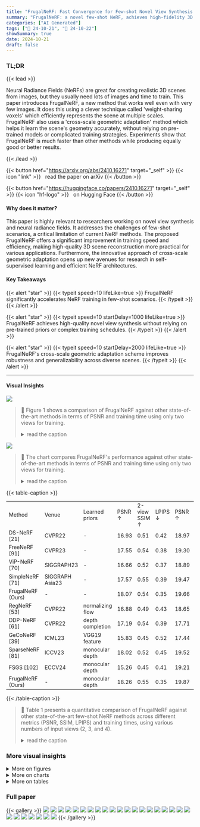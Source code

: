 ```yaml
---
title: "FrugalNeRF: Fast Convergence for Few-shot Novel View Synthesis without Learned Priors"
summary: "FrugalNeRF: a novel few-shot NeRF, achieves high-fidelity 3D scene reconstruction with significantly faster convergence, eliminating the need for external data or complex scheduling."
categories: ["AI Generated"]
tags: ["🔖 24-10-21", "🤗 24-10-22"]
showSummary: true
date: 2024-10-21
draft: false
---
```


### TL;DR


{{< lead >}}

Neural Radiance Fields (NeRFs) are great for creating realistic 3D scenes from images, but they usually need lots of images and time to train. This paper introduces FrugalNeRF, a new method that works well even with very few images.  It does this using a clever technique called 'weight-sharing voxels' which efficiently represents the scene at multiple scales.  FrugalNeRF also uses a 'cross-scale geometric adaptation' method which helps it learn the scene's geometry accurately, without relying on pre-trained models or complicated training strategies. Experiments show that FrugalNeRF is much faster than other methods while producing equally good or better results.

{{< /lead >}}


{{< button href="https://arxiv.org/abs/2410.16271" target="_self" >}}
{{< icon "link" >}} &nbsp; read the paper on arXiv
{{< /button >}}

{{< button href="https://huggingface.co/papers/2410.16271" target="_self" >}}
{{< icon "hf-logo" >}} &nbsp; on Hugging Face
{{< /button >}}

#### Why does it matter?
This paper is highly relevant to researchers working on novel view synthesis and neural radiance fields.  It addresses the challenges of few-shot scenarios, a critical limitation of current NeRF methods. The proposed FrugalNeRF offers a significant improvement in training speed and efficiency, making high-quality 3D scene reconstruction more practical for various applications.  Furthermore, the innovative approach of cross-scale geometric adaptation opens up new avenues for research in self-supervised learning and efficient NeRF architectures.
#### Key Takeaways

{{< alert "star" >}}
{{< typeit speed=10 lifeLike=true >}} FrugalNeRF significantly accelerates NeRF training in few-shot scenarios. {{< /typeit >}}
{{< /alert >}}

{{< alert "star" >}}
{{< typeit speed=10 startDelay=1000 lifeLike=true >}} FrugalNeRF achieves high-quality novel view synthesis without relying on pre-trained priors or complex training schedules. {{< /typeit >}}
{{< /alert >}}

{{< alert "star" >}}
{{< typeit speed=10 startDelay=2000 lifeLike=true >}} FrugalNeRF's cross-scale geometric adaptation scheme improves robustness and generalizability across diverse scenes. {{< /typeit >}}
{{< /alert >}}

------
#### Visual Insights



![](figures/figures_1_0.png)

> 🔼 Figure 1 shows a comparison of FrugalNeRF against other state-of-the-art methods in terms of PSNR and training time using only two views for training.
> <details>
> <summary>read the caption</summary>
> Figure 1. Comparisons between FrugalNeRF and state-of-the-art methods with only two views for training. SimpleNeRF [71] suffers from long training times, SparseNeRF [81] produces blurry results, and FSGS [102] quality drops with few input views. Our FrugalNeRF achieves rapid, robust voxel training without learned priors, demonstrating superior efficiency and realistic synthesis. It can also integrate pre-trained priors for enhanced quality. Green: methods without learned priors. Orange: with learned priors
> </details>





![](charts/charts_1_0.png)

> 🔼 The chart compares FrugalNeRF's performance against other state-of-the-art methods in terms of PSNR and training time using only two views for training.
> <details>
> <summary>read the caption</summary>
> Figure 1. Comparisons between FrugalNeRF and state-of-the-art methods with only two views for training. SimpleNeRF [71] suffers from long training times, SparseNeRF [81] produces blurry results, and FSGS [102] quality drops with few input views. Our FrugalNeRF achieves rapid, robust voxel training without learned priors, demonstrating superior efficiency and realistic synthesis. It can also integrate pre-trained priors for enhanced quality. Green: methods without learned priors. Orange: with learned priors
> </details>





{{< table-caption >}}
<table id='1' style='font-size:14px'><tr><td>Method</td><td>Venue</td><td>Learned priors</td><td>PSNR ↑</td><td>2-view SSIM ↑</td><td>LPIPS ↓</td><td>PSNR ↑</td><td>3-view SSIM ↑</td><td>LPIPS ↓</td><td>PSNR ↑</td><td>4-view SSIM ↑</td><td>LPIPS ↓</td><td>Training time ↓</td></tr><tr><td>DS-NeRF [21]</td><td>CVPR22</td><td>-</td><td>16.93</td><td>0.51</td><td>0.42</td><td>18.97</td><td>0.58</td><td>0.36</td><td>20.07</td><td>0.61</td><td>0.34</td><td>3.5 hrs</td></tr><tr><td>FreeNeRF [91]</td><td>CVPR23</td><td>-</td><td>17.55</td><td>0.54</td><td>0.38</td><td>19.30</td><td>0.60</td><td>0.34</td><td>20.45</td><td>0.63</td><td>0.33</td><td>1.5 hrs</td></tr><tr><td>ViP-NeRF [70]</td><td>SIGGRAPH23</td><td>-</td><td>16.66</td><td>0.52</td><td>0.37</td><td>18.89</td><td>0.59</td><td>0.34</td><td>19.34</td><td>0.62</td><td>0.32</td><td>13.5 hrs</td></tr><tr><td>SimpleNeRF [71]</td><td>SIGGRAPH Asia23</td><td>-</td><td>17.57</td><td>0.55</td><td>0.39</td><td>19.47</td><td>0.62</td><td>0.33</td><td>20.44</td><td>0.65</td><td>0.31</td><td>9.5 hrs</td></tr><tr><td>FrugalNeRF (Ours)</td><td>-</td><td>-</td><td>18.07</td><td>0.54</td><td>0.35</td><td>19.66</td><td>0.61</td><td>0.30</td><td>20.70</td><td>0.65</td><td>0.28</td><td>10 mins</td></tr><tr><td>RegNeRF [53]</td><td>CVPR22</td><td>normalizing flow</td><td>16.88</td><td>0.49</td><td>0.43</td><td>18.65</td><td>0.57</td><td>0.36</td><td>19.89</td><td>0.62</td><td>0.32</td><td>2.35 hrs</td></tr><tr><td>DDP-NeRF [61]</td><td>CVPR22</td><td>depth completion</td><td>17.19</td><td>0.54</td><td>0.39</td><td>17.71</td><td>0.56</td><td>0.39</td><td>19.19</td><td>0.61</td><td>0.35</td><td>3.5 hrs</td></tr><tr><td>GeCoNeRF [39]</td><td>ICML23</td><td>VGG19 feature</td><td>15.83</td><td>0.45</td><td>0.52</td><td>17.44</td><td>0.50</td><td>0.47</td><td>19.14</td><td>0.56</td><td>0.42</td><td>4 hrs</td></tr><tr><td>SparseNeRF [81]</td><td>ICCV23</td><td>monocular depth</td><td>18.02</td><td>0.52</td><td>0.45</td><td>19.52</td><td>0.59</td><td>0.37</td><td>20.89</td><td>0.65</td><td>0.34</td><td>1 hrs</td></tr><tr><td>FSGS [102]</td><td>ECCV24</td><td>monocular depth</td><td>15.26</td><td>0.45</td><td>0.41</td><td>19.21</td><td>0.61</td><td>0.30</td><td>20.07</td><td>0.66</td><td>0.22</td><td>25 mins</td></tr><tr><td>FrugalNeRF (Ours)</td><td>-</td><td>monocular depth</td><td>18.26</td><td>0.55</td><td>0.35</td><td>19.87</td><td>0.61</td><td>0.30</td><td>20.89</td><td>0.66</td><td>0.26</td><td>11 mins</td></tr></table>{{< /table-caption >}}

> 🔼 Table 1 presents a quantitative comparison of FrugalNeRF against other state-of-the-art few-shot NeRF methods across different metrics (PSNR, SSIM, LPIPS) and training times, using various numbers of input views (2, 3, and 4).
> <details>
> <summary>read the caption</summary>
> Table 1. Quantitative results on the LLFF [49] dataset. FrugalNeRF performs competitively with baseline methods in extreme few-shot settings, offering shorter training time without relying on externally learned priors. Integrating monocular depth regularization further improves quality while maintaining fast convergence. Results differ from SimpleNeRF's paper but match its supplementary document, as we evaluate full images without visibility masks.
> </details>



### More visual insights

<details>
<summary>More on figures
</summary>


![](figures/figures_2_0.png)

> 🔼 Figure 2 compares different few-shot NeRF approaches, highlighting FrugalNeRF's efficient use of weight-sharing voxels and cross-scale geometric adaptation for faster convergence and improved generalization.
> <details>
> <summary>read the caption</summary>
> Figure 2. Comparisons between few-shot NeRF approaches. (a) Frequency regularization gradually increases the visibility of high-frequency signals of positional encoding, but the training speed is slow. (b) Replacing the MLPs with voxels and incorporating them with gradual voxel upsampling achieves similar frequency regularization but cannot generalize well. (c) Some approaches employ pre-trained models to supervise the rendered color or depth patches. (d) Our FrugalNeRF, leveraging weight-sharing voxels across scales for various frequencies representation, enhanced by a cross-scale geometric adaptation for efficient supervision.
> </details>



![](figures/figures_4_0.png)

> 🔼 Figure 3 illustrates the FrugalNeRF architecture, showcasing its multi-scale voxel representation, ray sampling strategy, training loss functions, and cross-scale geometric adaptation mechanism.
> <details>
> <summary>read the caption</summary>
> Figure 3. Overview of FrugalNeRF architecture. (a) Our FrugalNeRF represents a scene with a pair of density and appearance voxels (VD, VA). For a better graphical illustration, we show only one voxel in the figure. (b) We sample rays from not only training input views rtrain but also randomly sampled novel views rnovel. (c) We then create L + 1 multi-scale voxels by hierarchical subsampling, where lower-resolution voxels ensure global geometry consistency and reduce overfitting but suffer from representing detailed structures, while higher-resolution voxels capture fine details but may get stuck in the local minimum or generate floaters. (d) For the rays from training views rtrain, we enforce an MSE reconstruction loss between the volume rendered RGB color Ĉ and input RGB C at each scale. (e) We introduce a cross-scale geometric adaptation loss for novel view rays rnovel, warping volume-rendered RGB to the nearest training view using predicted depth, calculating projection errors e' at each scale, and using the depth with the minimum reprojection error as pseudo-GT for depth supervision. This adaptation involves rays from both training and novel views, though the figure only depicts novel view rays for clarity.
> </details>



![](figures/figures_7_0.png)

> 🔼 Figure 1 shows comparisons of FrugalNeRF against other state-of-the-art methods in terms of PSNR and training time when trained using only two views.
> <details>
> <summary>read the caption</summary>
> Figure 1. Comparisons between FrugalNeRF and state-of-the-art methods with only two views for training. SimpleNeRF [71] suffers from long training times, SparseNeRF [81] produces blurry results, and FSGS [102] quality drops with few input views. Our FrugalNeRF achieves rapid, robust voxel training without learned priors, demonstrating superior efficiency and realistic synthesis. It can also integrate pre-trained priors for enhanced quality. Green: methods without learned priors. Orange: with learned priors
> </details>



![](figures/figures_8_0.png)

> 🔼 Figure 4 shows a qualitative comparison of FrugalNeRF against other state-of-the-art methods on the LLFF dataset, highlighting its superior synthesis quality and coherent geometric depth.
> <details>
> <summary>read the caption</summary>
> Figure 4. Qualitative comparisons on the LLFF [49] dataset with two input views. FrugalNeRF achieves better synthesis quality and coherent geometric depth. We also include the GT and overlapped input images for reference.
> </details>



![](figures/figures_9_0.png)

> 🔼 The figure visualizes how different scene types activate different frequency bands in the multi-scale voxel representation of FrugalNeRF, demonstrating its adaptability.
> <details>
> <summary>read the caption</summary>
> Figure 8. Scene dependency analysis of the multi-scale voxels. Cross-scale geometric adaptation can adapt to diverse scenes.
> </details>



![](figures/figures_25_0.png)

> 🔼 Figure 1 shows the comparison of FrugalNeRF with other state-of-the-art methods in terms of PSNR and training time using only two views for training.
> <details>
> <summary>read the caption</summary>
> Figure 1. Comparisons between FrugalNeRF and state-of-the-art methods with only two views for training. SimpleNeRF [71] suffers from long training times, SparseNeRF [81] produces blurry results, and FSGS [102] quality drops with few input views. Our FrugalNeRF achieves rapid, robust voxel training without learned priors, demonstrating superior efficiency and realistic synthesis. It can also integrate pre-trained priors for enhanced quality. Green: methods without learned priors. Orange: with learned priors
> </details>



![](figures/figures_26_0.png)

> 🔼 The figure compares the performance of FrugalNeRF against other state-of-the-art methods in terms of PSNR and training time using only two views for training.
> <details>
> <summary>read the caption</summary>
> Figure 1. Comparisons between FrugalNeRF and state-of-the-art methods with only two views for training. SimpleNeRF [71] suffers from long training times, SparseNeRF [81] produces blurry results, and FSGS [102] quality drops with few input views. Our FrugalNeRF achieves rapid, robust voxel training without learned priors, demonstrating superior efficiency and realistic synthesis. It can also integrate pre-trained priors for enhanced quality. Green: methods without learned priors. Orange: with learned priors
> </details>



![](figures/figures_26_1.png)

> 🔼 Figure 1 shows the comparison of FrugalNeRF with other state-of-the-art methods in terms of PSNR and training time using only two views for training.
> <details>
> <summary>read the caption</summary>
> Figure 1. Comparisons between FrugalNeRF and state-of-the-art methods with only two views for training. SimpleNeRF [71] suffers from long training times, SparseNeRF [81] produces blurry results, and FSGS [102] quality drops with few input views. Our FrugalNeRF achieves rapid, robust voxel training without learned priors, demonstrating superior efficiency and realistic synthesis. It can also integrate pre-trained priors for enhanced quality. Green: methods without learned priors. Orange: with learned priors
> </details>



![](figures/figures_27_0.png)

> 🔼 Figure 1 shows the PSNR comparison between FrugalNeRF and other state-of-the-art methods with only two views for training, highlighting FrugalNeRF's superior efficiency and quality.
> <details>
> <summary>read the caption</summary>
> Figure 1. Comparisons between FrugalNeRF and state-of-the-art methods with only two views for training. SimpleNeRF [71] suffers from long training times, SparseNeRF [81] produces blurry results, and FSGS [102] quality drops with few input views. Our FrugalNeRF achieves rapid, robust voxel training without learned priors, demonstrating superior efficiency and realistic synthesis. It can also integrate pre-trained priors for enhanced quality. Green: methods without learned priors. Orange: with learned priors
> </details>



</details>



<details>
<summary>More on charts
</summary>


![](charts/charts_9_0.png "🔼 Figure 6. Cross-scale geometric adaptation in training. (Left) In the early training phase, low-resolution voxels primarily act as pseudo-ground truth, guiding the model’s geometric learning. As training goes on, medium- and high-resolution voxels increasingly contribute to refining scene geometry. This adaptive approach enables the model to autonomously tune into appropriate frequencies at each stage, enhancing its ability to generalize across various scenes. (Right) Without geometric adaptation, all of the scales result in sub-optimal solutions. Geometric adaptation drives convergence to higher quality across all scales.")

> 🔼 The chart visualizes how the proportion of each voxel scale serving as pseudo-ground truth changes during training, demonstrating the cross-scale geometric adaptation process in FrugalNeRF.
> <details>
> <summary>read the caption</summary>
> Figure 6. Cross-scale geometric adaptation in training. (Left) In the early training phase, low-resolution voxels primarily act as pseudo-ground truth, guiding the model’s geometric learning. As training goes on, medium- and high-resolution voxels increasingly contribute to refining scene geometry. This adaptive approach enables the model to autonomously tune into appropriate frequencies at each stage, enhancing its ability to generalize across various scenes. (Right) Without geometric adaptation, all of the scales result in sub-optimal solutions. Geometric adaptation drives convergence to higher quality across all scales.
> </details>


![](charts/charts_9_1.png "🔼 Figure 1. Comparisons between FrugalNeRF and state-of-the-art methods with only two views for training. SimpleNeRF [71] suffers from long training times, SparseNeRF [81] produces blurry results, and FSGS [102] quality drops with few input views. Our FrugalNeRF achieves rapid, robust voxel training without learned priors, demonstrating superior efficiency and realistic synthesis. It can also integrate pre-trained priors for enhanced quality. Green: methods without learned priors. Orange: with learned priors")

> 🔼 The chart compares the performance of FrugalNeRF against other state-of-the-art methods in terms of PSNR and training time using only two views for training.
> <details>
> <summary>read the caption</summary>
> Figure 1. Comparisons between FrugalNeRF and state-of-the-art methods with only two views for training. SimpleNeRF [71] suffers from long training times, SparseNeRF [81] produces blurry results, and FSGS [102] quality drops with few input views. Our FrugalNeRF achieves rapid, robust voxel training without learned priors, demonstrating superior efficiency and realistic synthesis. It can also integrate pre-trained priors for enhanced quality. Green: methods without learned priors. Orange: with learned priors
> </details>


![](charts/charts_9_2.png "🔼 Figure 1. Comparisons between FrugalNeRF and state-of-the-art methods with only two views for training. SimpleNeRF [71] suffers from long training times, SparseNeRF [81] produces blurry results, and FSGS [102] quality drops with few input views. Our FrugalNeRF achieves rapid, robust voxel training without learned priors, demonstrating superior efficiency and realistic synthesis. It can also integrate pre-trained priors for enhanced quality. Green: methods without learned priors. Orange: with learned priors")

> 🔼 The chart compares the performance of FrugalNeRF against other state-of-the-art methods in terms of PSNR and training time using only two views for training.
> <details>
> <summary>read the caption</summary>
> Figure 1. Comparisons between FrugalNeRF and state-of-the-art methods with only two views for training. SimpleNeRF [71] suffers from long training times, SparseNeRF [81] produces blurry results, and FSGS [102] quality drops with few input views. Our FrugalNeRF achieves rapid, robust voxel training without learned priors, demonstrating superior efficiency and realistic synthesis. It can also integrate pre-trained priors for enhanced quality. Green: methods without learned priors. Orange: with learned priors
> </details>


![](charts/charts_9_3.png "🔼 Figure 1. Comparisons between FrugalNeRF and state-of-the-art methods with only two views for training. SimpleNeRF [71] suffers from long training times, SparseNeRF [81] produces blurry results, and FSGS [102] quality drops with few input views. Our FrugalNeRF achieves rapid, robust voxel training without learned priors, demonstrating superior efficiency and realistic synthesis. It can also integrate pre-trained priors for enhanced quality. Green: methods without learned priors. Orange: with learned priors")

> 🔼 The chart compares the PSNR performance and training time of FrugalNeRF against other state-of-the-art few-shot novel view synthesis methods using only two training views.
> <details>
> <summary>read the caption</summary>
> Figure 1. Comparisons between FrugalNeRF and state-of-the-art methods with only two views for training. SimpleNeRF [71] suffers from long training times, SparseNeRF [81] produces blurry results, and FSGS [102] quality drops with few input views. Our FrugalNeRF achieves rapid, robust voxel training without learned priors, demonstrating superior efficiency and realistic synthesis. It can also integrate pre-trained priors for enhanced quality. Green: methods without learned priors. Orange: with learned priors
> </details>


</details>



<details>
<summary>More on tables
</summary>


{{< table-caption >}}
<table id='1' style='font-size:14px'><tr><td rowspan="2">Method</td><td rowspan="2">Venue</td><td rowspan="2">Learned priors</td><td colspan="3">2-view</td><td colspan="3">3-view</td><td colspan="3">4-view</td><td rowspan="2">Training time ↓</td></tr><tr><td>PSNR ↑</td><td>SSIM ↑</td><td>LPIPS ↓</td><td>PSNR ↑</td><td>SSIM ↑</td><td>LPIPS ↓</td><td>PSNR ↑</td><td>SSIM ↑</td><td>LPIPS ↓</td></tr><tr><td>FreeNeRF [91]</td><td>CVPR23</td><td>-</td><td>18.05</td><td>0.73</td><td>0.22</td><td>22.40</td><td>0.82</td><td>0.14</td><td>24.98</td><td>0.86</td><td>0.12</td><td>1 hrs</td></tr><tr><td>ViP-NeRF [70]</td><td>SIGGRAPH23</td><td>-</td><td>14.91</td><td>0.49</td><td>0.24</td><td>16.62</td><td>0.55</td><td>0.22</td><td>17.64</td><td>0.57</td><td>0.21</td><td>2.2 hrs</td></tr><tr><td>SimpleNeRF [71]</td><td>SIGGRAPH Asia23</td><td>-</td><td>14.41</td><td>0.79</td><td>0.25</td><td>14.01</td><td>0.77</td><td>0.25</td><td>13.90</td><td>0.78</td><td>0.26</td><td>1.38 hrs</td></tr><tr><td>ZeroRF [66]</td><td>CVPR24</td><td>-</td><td>14.84</td><td>0.60</td><td>0.30</td><td>14.47</td><td>0.61</td><td>0.31</td><td>15.73</td><td>0.67</td><td>0.28</td><td>25 mins</td></tr><tr><td>FrugalNeRF (Ours)</td><td>-</td><td></td><td>19.72</td><td>0.78</td><td>0.16</td><td>22.43</td><td>0.83</td><td>0.14</td><td>24.51</td><td>0.86</td><td>0.12</td><td>6 mins</td></tr><tr><td>RegNeRF [53]</td><td>CVPR22</td><td>normalizing flow</td><td>-</td><td>-</td><td>-</td><td>-</td><td>-</td><td>-</td><td>-</td><td>-</td><td>-</td><td>OOM</td></tr><tr><td>SparseNeRF [81]</td><td>ICCV23</td><td>monocular depth</td><td>19.83</td><td>0.75</td><td>0.20</td><td>22.47</td><td>0.83</td><td>0.14</td><td>24.03</td><td>0.86</td><td>0.12</td><td>30 mins</td></tr><tr><td>FSGS [102]</td><td>ECCV24</td><td>monocular depth</td><td>16.82</td><td>0.64</td><td>0.27</td><td>18.29</td><td>0.69</td><td>0.21</td><td>20.08</td><td>0.75</td><td>0.16</td><td>20 mins</td></tr><tr><td>FrugalNeRF (Ours)</td><td>-</td><td>monocular depth</td><td>20.77</td><td>0.79</td><td>0.15</td><td>22.84</td><td>0.83</td><td>0.13</td><td>24.81</td><td>0.86</td><td>0.12</td><td>7 mins</td></tr></table>{{< /table-caption >}}
> 🔼 {{ table.description }}
> <details>
> <summary>read the caption</summary>
> {{ table.caption }}
> </details>


> Table 2 presents a quantitative comparison of FrugalNeRF against other state-of-the-art methods on the DTU dataset using various metrics such as PSNR, SSIM, and LPIPS across different numbers of input views.


{{< table-caption >}}
<table id='5' style='font-size:16px'><tr><td># of scales</td><td>PSNR ↑</td><td>SSIM ↑</td><td>LPIPS ↓</td><td>Time ↓</td></tr><tr><td>1 (L = 0)</td><td>15.22</td><td>0.46</td><td>0.43</td><td>6 mins</td></tr><tr><td>2 (L = 1)</td><td>16.58</td><td>0.53</td><td>0.37</td><td>7 mins</td></tr><tr><td>3 (L = 2)</td><td>18.07</td><td>0.54</td><td>0.35</td><td>10 mins</td></tr><tr><td>4 (L = 3)</td><td>18.08</td><td>0.54</td><td>0.36</td><td>15 mins</td></tr></table>{{< /table-caption >}}
> 🔼 {{ table.description }}
> <details>
> <summary>read the caption</summary>
> {{ table.caption }}
> </details>


> The table shows the effect of increasing the number of scales on the rendering quality and training time of the FrugalNeRF model.


{{< table-caption >}}
<table id='8' style='font-size:16px'><tr><td>Method</td><td>MFLOPs / pixel ↓</td></tr><tr><td>FreeNeRF [91]</td><td>288.57</td></tr><tr><td>ViP-NeRF [70]</td><td>149.26</td></tr><tr><td>SimpleNeRF [71]</td><td>303.82</td></tr><tr><td>SparseNeRF [81]</td><td>287.92</td></tr><tr><td>Ours</td><td>13.77</td></tr></table>{{< /table-caption >}}
> 🔼 {{ table.description }}
> <details>
> <summary>read the caption</summary>
> {{ table.caption }}
> </details>


> The table compares the computational efficiency (MFLOPs per pixel) of FrugalNeRF against several state-of-the-art methods.


{{< table-caption >}}
<table id='1' style='font-size:14px'><tr><td>Scene</td><td>Fern</td><td>Flower</td><td>Fortress</td><td>Horns</td><td>Leaves</td><td>Orchids</td><td>Room</td><td>Trex</td><td>Average</td></tr><tr><td>Method</td><td></td><td></td><td></td><td></td><td></td><td></td><td></td><td></td><td></td></tr><tr><td rowspan="3">RegNeRF [53]</td><td>0.35</td><td>0.29</td><td>0.37</td><td>0.34</td><td>0.32</td><td>0.43</td><td>0.19</td><td>0.32</td><td>0.32</td></tr><tr><td>0.63</td><td>0.64</td><td>0.55</td><td>0.64</td><td>0.44</td><td>0.34</td><td>0.87</td><td>0.66</td><td>0.62</td></tr><tr><td>20.8</td><td>19.8</td><td>22.4</td><td>20.1</td><td>15.9</td><td>14.8</td><td>23.9</td><td>18.9</td><td>19.9</td></tr><tr><td rowspan="3">DS-NeRF [21]</td><td>0.35</td><td>0.28</td><td>0.31</td><td>0.41</td><td>0.41</td><td>0.41</td><td>0.16</td><td>0.39</td><td>0.34</td></tr><tr><td>0.63</td><td>0.64</td><td>0.66</td><td>0.59</td><td>0.39</td><td>0.38</td><td>0.89</td><td>0.59</td><td>0.61</td></tr><tr><td>20.9</td><td>20.6</td><td>24.1</td><td>19.5</td><td>15.8</td><td>15.2</td><td>25.6</td><td>17.1</td><td>20.1</td></tr><tr><td rowspan="3">DDP-NeRF [61]</td><td>0.40</td><td>0.30</td><td>0.18</td><td>0.42</td><td>0.45</td><td>0.42</td><td>0.26</td><td>0.39</td><td>0.35</td></tr><tr><td>0.60</td><td>0.63</td><td>0.73</td><td>0.59</td><td>0.37</td><td>0.41</td><td>0.82</td><td>0.60</td><td>0.61</td></tr><tr><td>20.1</td><td>20.0</td><td>23.4</td><td>19.3</td><td>15.1</td><td>15.8</td><td>20.8</td><td>17.3</td><td>19.2</td></tr><tr><td rowspan="3">FreeNeRF [91]</td><td>0.37</td><td>0.30</td><td>0.35</td><td>0.37</td><td>0.35</td><td>0.42</td><td>0.19</td><td>0.31</td><td>0.33</td></tr><tr><td>0.64</td><td>0.64</td><td>0.60</td><td>0.63</td><td>0.47</td><td>0.37</td><td>0.88</td><td>0.68</td><td>0.63</td></tr><tr><td>21.1</td><td>20.5</td><td>23.2</td><td>20.4</td><td>16.6</td><td>14.9</td><td>24.8</td><td>19.6</td><td>20.5</td></tr><tr><td rowspan="3">ViP-NeRF [70]</td><td>0.39</td><td>0.27</td><td>0.25</td><td>0.38</td><td>0.36</td><td>0.40</td><td>0.23</td><td>0.32</td><td>0.32</td></tr><tr><td>0.58</td><td>0.63</td><td>0.70</td><td>0.60</td><td>0.40</td><td>0.39</td><td>0.85</td><td>0.64</td><td>0.62</td></tr><tr><td>18.2</td><td>19.5</td><td>23.3</td><td>19.0</td><td>14.8</td><td>14.8</td><td>23.2</td><td>18.6</td><td>19.3</td></tr><tr><td rowspan="3">SimpleNeRF [71]</td><td>0.33</td><td>0.27</td><td>0.28</td><td>0.38</td><td>0.35</td><td>0.36</td><td>0.19</td><td>0.32</td><td>0.31</td></tr><tr><td>0.65</td><td>0.67</td><td>0.69</td><td>0.63</td><td>0.46</td><td>0.42</td><td>0.88</td><td>0.68</td><td>0.65</td></tr><tr><td>21.1</td><td>20.8</td><td>24.3</td><td>19.7</td><td>16.3</td><td>15.7</td><td>24.3</td><td>19.3</td><td>20.4</td></tr><tr><td rowspan="3">VGOS [75]</td><td>0.40</td><td>0.35</td><td>0.40</td><td>0.43</td><td>0.34</td><td>0.41</td><td>0.28</td><td>0.35</td><td>0.37</td></tr><tr><td>0.64</td><td>0.63</td><td>0.64</td><td>0.62</td><td>0.49</td><td>0.43</td><td>0.86</td><td>0.68</td><td>0.64</td></tr><tr><td>19.6</td><td>20.3</td><td>22.7</td><td>18.6</td><td>16.6</td><td>15.8</td><td>23.6</td><td>18.7</td><td>19.7</td></tr><tr><td rowspan="3">GeCoNeRF [39]</td><td>0.45</td><td>0.36</td><td>0.44</td><td>0.47</td><td>0.44</td><td>0.51</td><td>0.27</td><td>0.40</td><td>0.42</td></tr><tr><td>0.61</td><td>0.61</td><td>0.51</td><td>0.59</td><td>0.40</td><td>0.30</td><td>0.85</td><td>0.63</td><td>0.56</td></tr><tr><td>20.5</td><td>19.9</td><td>21.2</td><td>19.6</td><td>15.5</td><td>13.9</td><td>23.5</td><td>19.0</td><td>19.1</td></tr><tr><td rowspan="3">SparseNeRF [81]</td><td>0.42</td><td>0.32</td><td>0.31</td><td>0.39</td><td>0.36</td><td>0.42</td><td>0.25</td><td>0.29</td><td>0.34</td></tr><tr><td>0.62</td><td>0.64</td><td>0.70</td><td>0.63</td><td>0.49</td><td>0.39</td><td>0.85</td><td>0.70</td><td>0.65</td></tr><tr><td>21.4</td><td>20.7</td><td>24.6</td><td>20.4</td><td>17.5</td><td>15.7</td><td>23.5</td><td>20.9</td><td>20.9</td></tr><tr><td rowspan="3">FSGS [102]</td><td>0.26</td><td>0.22</td><td>0.17</td><td>0.24</td><td>0.22</td><td>0.28</td><td>0.17</td><td>0.23</td><td>0.22</td></tr><tr><td>0.67</td><td>0.65</td><td>0.65</td><td>0.70</td><td>0.46</td><td>0.45</td><td>0.88</td><td>0.71</td><td>0.66</td></tr><tr><td>20.5</td><td>20.2</td><td>22.6</td><td>20.9</td><td>15.6</td><td>15.4</td><td>23.7</td><td>19.2</td><td>20.1</td></tr><tr><td rowspan="3">FrugalNeRF (Ours)</td><td>0.30</td><td>0.28</td><td>0.24</td><td>0.30</td><td>0.26</td><td>0.38</td><td>0.19</td><td>0.27</td><td>0.27</td></tr><tr><td>0.63</td><td>0.64</td><td>0.60</td><td>0.66</td><td>0.52</td><td>0.41</td><td>0.87</td><td>0.72</td><td>0.65</td></tr><tr><td>21.1</td><td>20.8</td><td>23.6</td><td>21.6</td><td>16.9</td><td>16.3</td><td>24.2</td><td>19.7</td><td>20.9</td></tr><tr><td rowspan="3">FrugalNeRF w/ mono. depth (Ours)</td><td>0.30</td><td>0.27</td><td>0.25</td><td>0.28</td><td>0.24</td><td>0.37</td><td>0.18</td><td>0.27</td><td>0.26</td></tr><tr><td>0.64</td><td>0.65</td><td>0.64</td><td>0.68</td><td>0.53</td><td>0.41</td><td>0.88</td><td>0.71</td><td>0.66</td></tr><tr><td>21.5</td><td>20.9</td><td>23.9</td><td>21.1</td><td>17.2</td><td>16.3</td><td>24.1</td><td>19.6</td><td>20.9</td></tr></table>{{< /table-caption >}}
> 🔼 {{ table.description }}
> <details>
> <summary>read the caption</summary>
> {{ table.caption }}
> </details>


> Table 6 presents a quantitative comparison of FrugalNeRF and other state-of-the-art methods on the LLFF dataset using two input views, evaluating performance using LPIPS, SSIM, and PSNR.


{{< table-caption >}}
<table id='3' style='font-size:14px'><tr><td rowspan="2">Method</td><td rowspan="2">Venue</td><td rowspan="2">Learned priors</td><td colspan="3">2-view</td><td colspan="3">3-view</td><td colspan="3">4-view</td><td rowspan="2">Training time ↓</td></tr><tr><td>PSNR ↑</td><td>SSIM ↑</td><td>LPIPS ↓</td><td>PSNR ↑</td><td>SSIM ↑</td><td>LPIPS ↓</td><td>PSNR ↑</td><td>SSIM ↑</td><td>LPIPS ↓</td></tr><tr><td>RegNeRF [53]</td><td>CVPR 2022</td><td>normalizing flow</td><td>16.87</td><td>0.59</td><td>0.45</td><td>17.73</td><td>0.61</td><td>0.44</td><td>18.25</td><td>0.62</td><td>0.44</td><td>2.35 hrs</td></tr><tr><td>DS-NeRF [21]</td><td>CVPR 2022</td><td>-</td><td>25.44</td><td>0.79</td><td>0.32</td><td>25.94</td><td>0.79</td><td>0.32</td><td>26.28</td><td>0.79</td><td>0.33</td><td>3.5 hrs</td></tr><tr><td>DDP-NeRF [61]</td><td>CVPR 2022</td><td>depth completion</td><td>26.15</td><td>0.85</td><td>0.15</td><td>25.92</td><td>0.85</td><td>0.16</td><td>26.48</td><td>0.86</td><td>0.16</td><td>3.5 hrs</td></tr><tr><td>FreeNeRF [91]</td><td>CVPR 2023</td><td>-</td><td>14.50</td><td>0.54</td><td>0.55</td><td>15.12</td><td>0.57</td><td>0.54</td><td>16.25</td><td>0.60</td><td>0.54</td><td>1.5 hrs</td></tr><tr><td>ViP-NeRF [70]</td><td>SIGGRAPH 2023</td><td>-</td><td>29.55</td><td>0.87</td><td>0.09</td><td>29.75</td><td>0.88</td><td>0.11</td><td>30.47</td><td>0.88</td><td>0.11</td><td>13.5 hrs</td></tr><tr><td>SimpleNeRF [71]</td><td>SIGGRAPH Asia 2023</td><td>-</td><td>30.30</td><td>0.88</td><td>0.07</td><td>31.40</td><td>0.89</td><td>0.08</td><td>31.73</td><td>0.89</td><td>0.09</td><td>9.5 hrs</td></tr><tr><td>FrugalNeRF (Ours)</td><td>-</td><td>-</td><td>30.12</td><td>0.87</td><td>0.07</td><td>31.04</td><td>0.89</td><td>0.06</td><td>31.78</td><td>0.90</td><td>0.06</td><td>20 mins</td></tr></table>{{< /table-caption >}}
> 🔼 {{ table.description }}
> <details>
> <summary>read the caption</summary>
> {{ table.caption }}
> </details>


> Table 1 presents a quantitative comparison of FrugalNeRF against several state-of-the-art few-shot NeRF methods across different metrics (PSNR, SSIM, LPIPS) and training times, using various numbers of input views (2, 3, 4).


{{< table-caption >}}
<table id='1' style='font-size:14px'><tr><td>Scene</td><td rowspan="2">0</td><td rowspan="2">1</td><td rowspan="2">3</td><td rowspan="2">4</td><td rowspan="2">6</td><td rowspan="2">Average</td></tr><tr><td>Method</td></tr><tr><td rowspan="3">RegNeRF [53]</td><td>0.35</td><td>0.32</td><td>0.49</td><td>0.54</td><td>0.54</td><td>0.45</td></tr><tr><td>0.60</td><td>0.83</td><td>0.30</td><td>0.61</td><td>0.59</td><td>0.59</td></tr><tr><td>16.51</td><td>21.04</td><td>13.88</td><td>17.13</td><td>15.79</td><td>16.87</td></tr><tr><td rowspan="3">DS-NeRF [21]</td><td>0.26</td><td>0.27</td><td>0.51</td><td>0.24</td><td>0.31</td><td>0.32</td></tr><tr><td>0.81</td><td>0.91</td><td>0.50</td><td>0.88</td><td>0.83</td><td>0.79</td></tr><tr><td>24.68</td><td>27.93</td><td>19.24</td><td>29.18</td><td>26.18</td><td>25.44</td></tr><tr><td rowspan="3">DDP-NeRF [61]</td><td>0.11</td><td>0.12</td><td>0.34</td><td>0.06</td><td>0.11</td><td>0.15</td></tr><tr><td>0.89</td><td>0.95</td><td>0.56</td><td>0.94</td><td>0.92</td><td>0.85</td></tr><tr><td>25.90</td><td>25.87</td><td>18.97</td><td>32.01</td><td>28.00</td><td>26.15</td></tr><tr><td rowspan="3">FreeNeRF [91]</td><td>0.45</td><td>0.50</td><td>0.64</td><td>0.67</td><td>0.48</td><td>0.55</td></tr><tr><td>0.54</td><td>0.77</td><td>0.28</td><td>0.49</td><td>0.58</td><td>0.53</td></tr><tr><td>15.00</td><td>17.00</td><td>12.15</td><td>12.84</td><td>15.50</td><td>14.50</td></tr><tr><td rowspan="3">ViP-NeRF [70]</td><td>0.05</td><td>0.05</td><td>0.22</td><td>0.04</td><td>0.08</td><td>0.09</td></tr><tr><td>0.94</td><td>0.97</td><td>0.56</td><td>0.95</td><td>0.93</td><td>0.87</td></tr><tr><td>30.41</td><td>32.03</td><td>18.96</td><td>34.74</td><td>31.61</td><td>29.55</td></tr><tr><td rowspan="3">SimpleNeRF [71]</td><td>0.04</td><td>0.04</td><td>0.21</td><td>0.03</td><td>0.05</td><td>0.07</td></tr><tr><td>0.95</td><td>0.97</td><td>0.56</td><td>0.95</td><td>0.96</td><td>0.88</td></tr><tr><td>31.89</td><td>33.8</td><td>18.65</td><td>34.93</td><td>32.24</td><td>30.30</td></tr><tr><td rowspan="3">FrugalNeRF (Ours)</td><td>0.04</td><td>0.04</td><td>0.20</td><td>0.04</td><td>0.05</td><td>0.07</td></tr><tr><td>0.94</td><td>0.97</td><td>0.56</td><td>0.95</td><td>0.95</td><td>0.87</td></tr><tr><td>30.13</td><td>34.69</td><td>18.35</td><td>35.00</td><td>32.45</td><td>30.12</td></tr></table>{{< /table-caption >}}
> 🔼 {{ table.description }}
> <details>
> <summary>read the caption</summary>
> {{ table.caption }}
> </details>


> Table 13 presents a quantitative comparison of FrugalNeRF against other state-of-the-art methods on the RealEstate-10K dataset using two input views, evaluating performance based on LPIPS, SSIM, and PSNR.


{{< table-caption >}}
<table id='1' style='font-size:14px'><tr><td>Scene</td><td>0</td><td>1</td><td>3</td><td>4</td><td>6</td><td>Average</td></tr><tr><td>Method</td><td></td><td></td><td></td><td></td><td></td><td></td></tr><tr><td rowspan="3">RegNeRF [53]</td><td>0.43</td><td>0.35</td><td>0.59</td><td>0.56</td><td>0.27</td><td>0.44</td></tr><tr><td>0.59</td><td>0.83</td><td>0.29</td><td>0.65</td><td>0.75</td><td>0.62</td></tr><tr><td>16.09</td><td>20.98</td><td>13.91</td><td>18.48</td><td>21.78</td><td>18.25</td></tr><tr><td rowspan="3">DS-NeRF [21]</td><td>0.27</td><td>0.26</td><td>0.56</td><td>0.25</td><td>0.31</td><td>0.33</td></tr><tr><td>0.82</td><td>0.92</td><td>0.50</td><td>0.87</td><td>0.85</td><td>0.79</td></tr><tr><td>25.40</td><td>29.40</td><td>19.64</td><td>29.26</td><td>27.69</td><td>26.28</td></tr><tr><td rowspan="3">DDP-NeRF [61]</td><td>0.12</td><td>0.08</td><td>0.39</td><td>0.06</td><td>0.13</td><td>0.16</td></tr><tr><td>0.89</td><td>0.96</td><td>0.58</td><td>0.93</td><td>0.91</td><td>0.86</td></tr><tr><td>25.14</td><td>28.57</td><td>19.57</td><td>31.73</td><td>27.36</td><td>26.48</td></tr><tr><td rowspan="3">FreeNeRF [91]</td><td>0.56</td><td>0.48</td><td>0.65</td><td>0.58</td><td>0.39</td><td>0.53</td></tr><tr><td>0.53</td><td>0.80</td><td>0.31</td><td>0.66</td><td>0.69</td><td>0.60</td></tr><tr><td>13.84</td><td>17.93</td><td>12.69</td><td>17.29</td><td>19.48</td><td>16.25</td></tr><tr><td rowspan="3">ViP-NeRF [70]</td><td>0.06</td><td>0.08</td><td>0.27</td><td>0.05</td><td>0.09</td><td>0.11</td></tr><tr><td>0.94</td><td>0.96</td><td>0.62</td><td>0.94</td><td>0.95</td><td>0.88</td></tr><tr><td>31.64</td><td>32.24</td><td>20.35</td><td>34.84</td><td>33.28</td><td>30.47</td></tr><tr><td rowspan="3">SimpleNeRF [71]</td><td>0.04</td><td>0.05</td><td>0.24</td><td>0.03</td><td>0.09</td><td>0.09</td></tr><tr><td>0.96</td><td>0.97</td><td>0.64</td><td>0.95</td><td>0.94</td><td>0.89</td></tr><tr><td>32.95</td><td>36.44</td><td>20.52</td><td>35.97</td><td>32.77</td><td>31.73</td></tr><tr><td rowspan="3">FrugalNeRF (Ours)</td><td>0.04</td><td>0.03</td><td>0.17</td><td>0.03</td><td>0.05</td><td>0.06</td></tr><tr><td>0.96</td><td>0.98</td><td>0.64</td><td>0.95</td><td>0.96</td><td>0.90</td></tr><tr><td>32.29</td><td>36.06</td><td>19.81</td><td>36.54</td><td>34.22</td><td>31.78</td></tr></table>{{< /table-caption >}}
> 🔼 {{ table.description }}
> <details>
> <summary>read the caption</summary>
> {{ table.caption }}
> </details>


> Table 15 presents a quantitative comparison of different methods' performance on the RealEstate-10K dataset using four input views, evaluating LPIPS, SSIM, and PSNR scores.


</details>


### Full paper

{{< gallery >}}
<img src="paper_images/1.png" class="grid-w50 md:grid-w33 xl:grid-w25" />
<img src="paper_images/2.png" class="grid-w50 md:grid-w33 xl:grid-w25" />
<img src="paper_images/3.png" class="grid-w50 md:grid-w33 xl:grid-w25" />
<img src="paper_images/4.png" class="grid-w50 md:grid-w33 xl:grid-w25" />
<img src="paper_images/5.png" class="grid-w50 md:grid-w33 xl:grid-w25" />
<img src="paper_images/6.png" class="grid-w50 md:grid-w33 xl:grid-w25" />
<img src="paper_images/7.png" class="grid-w50 md:grid-w33 xl:grid-w25" />
<img src="paper_images/8.png" class="grid-w50 md:grid-w33 xl:grid-w25" />
<img src="paper_images/9.png" class="grid-w50 md:grid-w33 xl:grid-w25" />
<img src="paper_images/10.png" class="grid-w50 md:grid-w33 xl:grid-w25" />
<img src="paper_images/11.png" class="grid-w50 md:grid-w33 xl:grid-w25" />
<img src="paper_images/12.png" class="grid-w50 md:grid-w33 xl:grid-w25" />
<img src="paper_images/13.png" class="grid-w50 md:grid-w33 xl:grid-w25" />
<img src="paper_images/14.png" class="grid-w50 md:grid-w33 xl:grid-w25" />
<img src="paper_images/15.png" class="grid-w50 md:grid-w33 xl:grid-w25" />
<img src="paper_images/16.png" class="grid-w50 md:grid-w33 xl:grid-w25" />
<img src="paper_images/17.png" class="grid-w50 md:grid-w33 xl:grid-w25" />
<img src="paper_images/18.png" class="grid-w50 md:grid-w33 xl:grid-w25" />
<img src="paper_images/19.png" class="grid-w50 md:grid-w33 xl:grid-w25" />
<img src="paper_images/20.png" class="grid-w50 md:grid-w33 xl:grid-w25" />
<img src="paper_images/21.png" class="grid-w50 md:grid-w33 xl:grid-w25" />
<img src="paper_images/22.png" class="grid-w50 md:grid-w33 xl:grid-w25" />
<img src="paper_images/23.png" class="grid-w50 md:grid-w33 xl:grid-w25" />
<img src="paper_images/24.png" class="grid-w50 md:grid-w33 xl:grid-w25" />
<img src="paper_images/25.png" class="grid-w50 md:grid-w33 xl:grid-w25" />
<img src="paper_images/26.png" class="grid-w50 md:grid-w33 xl:grid-w25" />
<img src="paper_images/27.png" class="grid-w50 md:grid-w33 xl:grid-w25" />
{{< /gallery >}}